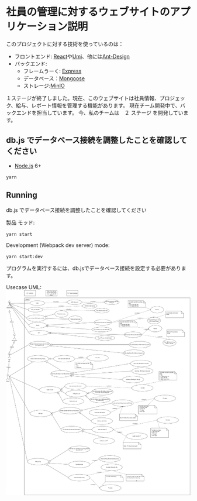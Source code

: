 # 社員の管理に対するウェブサイトのアプリケーション説明


このプロジェクトに対する技術を使っているのは：
- フロントエンド: [React](https://facebook.github.io/react/)や[Umi](https://github.com/umijs/umi)、他には[Ant-Design](https://github.com/ant-design/ant-design)
- バックエンド:
    - フレームうーく: [Express](http://expressjs.com/)
    - データベース：[Mongoose](http://mongoosejs.com/)
    - ストレージ:[MinIO](https://min.io/)

１ステージが終了しました。現在、このウェブサイトは社員情報、プロジェック、給与、レボート情報を管理する機能があります。
現在チーム開発中で、バックエンドを担当しています。 今、私のチームは　２ ステージ を開発しています。


## db.js でデータベース接続を調整したことを確認してください

- [Node.js](https://nodejs.org/en/) 6+

```shell
yarn
```


## Running

db.js でデータベース接続を調整したことを確認してください

製品 モッド:

```shell
yarn start
```

Development (Webpack dev server) mode:

```shell
yarn start:dev
```


プログラムを実行するには、db.jsでデータベース接続を設定する必要があります。

Usecase UML:
![feature-image](https://github.com/tonganh/stagings-backend/blob/d65d3479007c4dfbe2db4f6d70caae8162f024ca/useCase.png)
